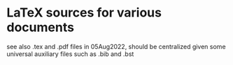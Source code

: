 # LaTeX sources for various documents

see also .tex and .pdf files in 05Aug2022, should be centralized
given some universal auxiliary files such as .bib and .bst
